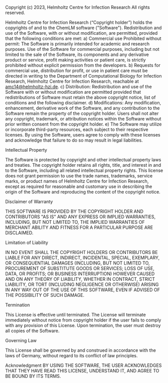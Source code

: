 Copyright (c) 2023, Helmholtz Centre for Infection Research
All rights reserved.

Helmholtz Centre for Infection Research (“Copyright holder”) holds the copyrights of and to the ChemLM software ("Software"). Redistribution and use of the Software, with or without modification, are permitted, provided that the following conditions are met:
a) Commercial use Prohibited without permit: The Software is primarily intended for academic and research purposes. Use of the Software for commercial purposes, including but not limited to the sale of the Software, its components and any derivative product or service, profit making activities or patient care, is strictly prohibited without explicit permission from the developers.
b) Requests for commercial use, distribution for profit, or use in patient care must be directed in writing to the Department of Computational Biology for Infection Research, Helmholtz Centre for Infection Research, reachable at amc14@helmholtz-hzi.de.
c) Distribution: Redistribution and use of the Software with or without modification are permitted provided that redistributions of Software must retain the above copyright notice, list of conditions and the following disclaimer.
d) Modifications: Any modification, enhancement, derivative work of the Software, and any contribution to the Software remain the property of the copyright holder. Users shall not alter any copyright, trademark, or attribution notices within the Software without prior written consent from the copyright holder.
e) The Software may utilize or incorporate third-party resources, each subject to their respective licenses. By using the Software, users agree to comply with these licenses and acknowledge that failure to do so may result in legal liabilities.

Intellectual Property

The Software is protected by copyright and other intellectual property laws and treaties. The copyright holder retains all rights, title, and interest in and to the Software, including all related intellectual property rights.
This license does not grant permission to use the trade names, trademarks, service marks, or product names of Helmholtz Centre for Infection Research, except as required for reasonable and customary use in describing the origin of the Software and reproducing the content of the copyright notice.

Disclaimer of Warranty

THIS SOFTWARE IS PROVIDED BY THE COPYRIGHT HOLDER AND CONTRIBUTORS "AS IS" AND ANY EXPRESS OR IMPLIED WARRANTIES, INCLUDING, BUT NOT LIMITED TO, THE IMPLIED WARRANTIES OF MERCHANT ABILITY AND FITNESS FOR A PARTICULAR PURPOSE ARE DISCLAIMED. 

Limitation of Liability

IN NO EVENT SHALL THE COPYRIGHT HOLDERS OR CONTRIBUTORS BE LIABLE FOR ANY DIRECT, INDIRECT, INCIDENTAL, SPECIAL, EXEMPLARY, OR CONSEQUENTIAL DAMAGES (INCLUDING, BUT NOT LIMITED TO, PROCUREMENT OF SUBSTITUTE GOODS OR SERVICES; LOSS OF USE, DATA, OR PROFITS; OR BUSINESS INTERRUPTION) HOWEVER CAUSED AND ON ANY THEORY OF LIABILITY, WHETHER IN CONTRACT, STRICT LIABILITY, OR TORT (INCLUDING NEGLIGENCE OR OTHERWISE) ARISING IN ANY WAY OUT OF THE USE OF THIS SOFTWARE, EVEN IF ADVISED OF THE POSSIBILITY OF SUCH DAMAGE.

Termination

This License is effective until terminated. The License will terminate immediately without notice from copyright holder if the user fails to comply with any provision of this License. Upon termination, the user must destroy all copies of the Software.

Governing Law

This License shall be governed by and construed in accordance with the laws of Germany, without regard to its conflict of law principles.

Acknowledgment
BY USING THE SOFTWARE, THE USER ACKNOWLEDGES THAT THEY HAVE READ THIS LICENSE, UNDERSTAND IT, AND AGREE TO BE BOUND BY ITS TERMS.
